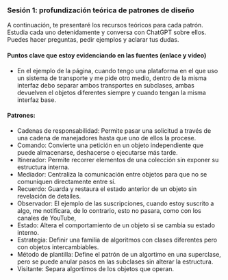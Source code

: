### Sesión 1: profundización teórica de patrones de diseño

A continuación, te presentaré los recursos teóricos para cada patrón. Estudia cada uno detenidamente y conversa con ChatGPT sobre ellos. Puedes hacer preguntas, pedir ejemplos y aclarar tus dudas.

#### Puntos clave que estoy evidenciando en las fuentes (enlace y video)

- En el ejemplo de la página, cuando tengo una plataforma en el que uso un sistema de transporte y me pide otro medio, dentro de la misma interfaz debo separar ambos transportes en subclases, ambas devuelven el objetos diferentes siempre y cuando tengan la misma interfaz base.

#### Patrones:

- Cadenas de responsabilidad: Permite pasar una solicitud a través de una cadena de manejadores hasta que uno de ellos la procese.
- Comando: Convierte una petición en un objeto independiente que puede almacenarse, deshacerse o ejecutarse más tarde.
- Itinerador: Permite recorrer elementos de una colección sin exponer su estructura interna.
- Mediador: Centraliza la comunicación entre objetos para que no se comuniquen directamente entre sí.
- Recuerdo: Guarda y restaura el estado anterior de un objeto sin revelación de detalles.
- Observador: El ejemplo de las suscripciones, cuando estoy suscrito a algo, me notificara, de lo contrario, esto no pasara, como con los canales de YouTube,
- Estado: Altera el comportamiento de un objeto si se cambia su estado interno.
- Estrategia: Definir una familia de algoritmos con clases diferentes pero con objetos intercambiables.
- Método de plantilla: Define el patrón de un algortimo en una superclase, pero se puede anular pasos en las subclases sin alterar la estructura.
- Visitante: Separa algortimos de los objetos que operan.